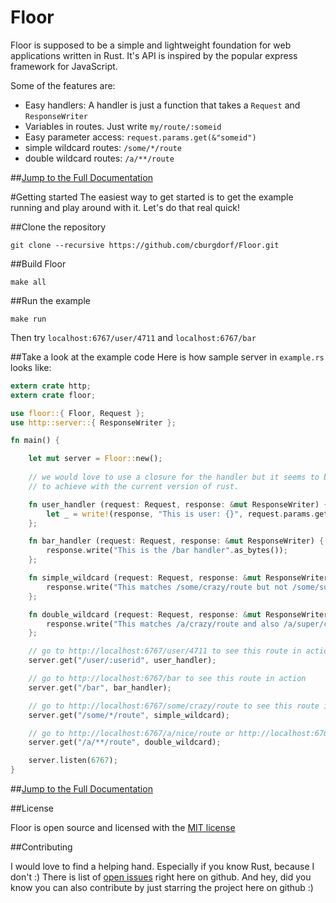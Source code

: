 Floor
=======

Floor is supposed to be a simple and lightweight foundation for web applications written in Rust. It's API is inspired by the popular express framework for JavaScript.

Some of the features are:

* Easy handlers: A handler is just a function that takes a `Request` and `ResponseWriter`
* Variables in routes. Just write `my/route/:someid`
* Easy parameter access: `request.params.get(&"someid")`
* simple wildcard routes: `/some/*/route`
* double wildcard routes: `/a/**/route`

##[Jump to the Full Documentation](http://cburgdorf.github.io/Floor/doc/floor/index.html)

#Getting started
The easiest way to get started is to get the example running and play around with it. Let's do that real quick!

##Clone the repository

```shell
git clone --recursive https://github.com/cburgdorf/Floor.git
```

##Build Floor

```shell
make all
```

##Run the example

```shell
make run
```

Then try `localhost:6767/user/4711` and `localhost:6767/bar` 


##Take a look at the example code
Here is how sample server in `example.rs` looks like:
```rust
extern crate http;
extern crate floor;

use floor::{ Floor, Request };
use http::server::{ ResponseWriter };

fn main() {

    let mut server = Floor::new();
    
    // we would love to use a closure for the handler but it seems to be hard
    // to achieve with the current version of rust.

    fn user_handler (request: Request, response: &mut ResponseWriter) {
        let _ = write!(response, "This is user: {}", request.params.get(&"userid".to_string()));
    };

    fn bar_handler (request: Request, response: &mut ResponseWriter) { 
        response.write("This is the /bar handler".as_bytes()); 
    };

    fn simple_wildcard (request: Request, response: &mut ResponseWriter) { 
        response.write("This matches /some/crazy/route but not /some/super/crazy/route".as_bytes()); 
    };

    fn double_wildcard (request: Request, response: &mut ResponseWriter) { 
        response.write("This matches /a/crazy/route and also /a/super/crazy/route".as_bytes()); 
    };

    // go to http://localhost:6767/user/4711 to see this route in action
    server.get("/user/:userid", user_handler);

    // go to http://localhost:6767/bar to see this route in action
    server.get("/bar", bar_handler);

    // go to http://localhost:6767/some/crazy/route to see this route in action
    server.get("/some/*/route", simple_wildcard);

    // go to http://localhost:6767/a/nice/route or http://localhost:6767/a/super/nice/route to see this route in action
    server.get("/a/**/route", double_wildcard);

    server.listen(6767);
}
```

##[Jump to the Full Documentation](http://cburgdorf.github.io/Floor/doc/floor/index.html)

##License

Floor is open source and licensed with the [MIT license](https://github.com/cburgdorf/Floor/blob/master/LICENSE)


##Contributing

I would love to find a helping hand. Especially if you know Rust, because I don't :)
There is list of [open issues](https://github.com/cburgdorf/Floor/issues?state=open) right here on github.
And hey, did you know you can also contribute by just starring the project here on github :)
